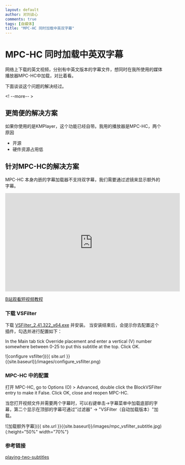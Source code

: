 ```yaml
---
layout: default
author: 对刘谈心
comments: true
tags: [自媒体]
title: "MPC-HC 同时加载中英双字幕"
---
```


# MPC-HC 同时加载中英双字幕

网络上下载的英文视频，分别有中英文版本的字幕文件，想同时在我所使用的媒体播放器MPC-HC中加载，对比着看。

下面谈谈这个问题的解决经过。

<! --more-- >

## 更简便的解决方案

如果你使用的是KMPlayer，这个功能已经自带。我用的播放器是MPC-HC，两个原因

- 开源
- 硬件资源占用低

## 针对MPC-HC的解决方案

MPC-HC 本身内嵌的字幕加载器不支持双字幕，我们需要通过滤镜来显示额外的字幕。

<iframe width="560" height="315" src="https://player.bilibili.com/player.html?aid=70730329&cid=122547253&page=1" 
frameborder="0" allowfullscreen="true"></iframe>

[B站观看短视频教程](https://www.bilibili.com/video/av70730329/)

### 下载 VSFilter

下载 [VSFilter_2.41.322_x64.exe](https://nightly.mpc-hc.org/mpc-hc_apps/vsfilter/) 并安装。
当安装结束后，会提示你去配置这个插件，勾选并进行配置如下：

In the Main tab tick Override placement and enter a vertical (V) number somewhere between 0-25 to put this subtitle at the top. Click OK.

![configure vsfilter]({{ site.url }}{{site.baseurl}}/images/configure_vsfilter.png)

### MPC-HC 中的配置

打开 MPC-HC, go to Options (O) > Advanced, double click the BlockVSFilter entry to make it False. Click OK, close and reopen MPC-HC.

当您打开视频文件并需要两个字幕时，可以右键单击->字幕菜单中加载底部的字幕，第二个显示在顶部的字幕可通过"过滤器" -> "VSFilter（自动加载版本）"加载。

![加载额外字幕]({{ site.url }}{{site.baseurl}}/images/mpc_vsfilter_subtitle.jpg){:height="50%" width="70%"}

### 参考链接

[playing-two-subtitles](https://www.raymond.cc/blog/playing-two-subtitles-at-the-same-time-in-dvd-player-and-computer/)
